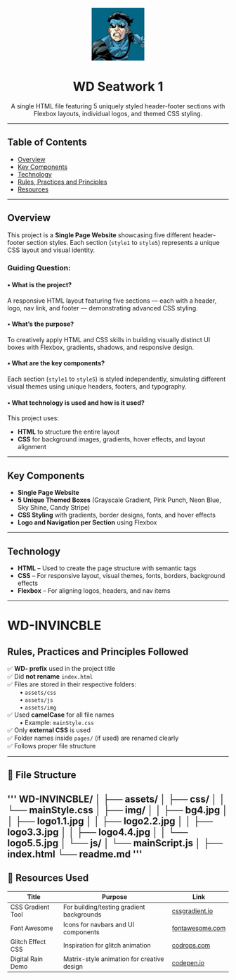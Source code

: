 <p align="center">
  <img src="assets/img/logo1.1.jpg" alt="Invincible Logo" width="120"/>
</p>

<h1 align="center">WD Seatwork 1</h1>

<p align="center">
  A single HTML file featuring 5 uniquely styled header-footer sections with Flexbox layouts, individual logos, and themed CSS styling.
</p>

---

## Table of Contents

- [Overview](#overview)
- [Key Components](#key-components)
- [Technology](#technology)
- [Rules, Practices and Principles](#rules-practices-and-principles)
- [Resources](#resources)

---

## Overview

This project is a **Single Page Website** showcasing five different header-footer section styles. Each section (`style1` to `style5`) represents a unique CSS layout and visual identity.

### Guiding Question:

#### • What is the project?
A responsive HTML layout featuring five sections — each with a header, logo, nav link, and footer — demonstrating advanced CSS styling.

#### • What’s the purpose?
To creatively apply HTML and CSS skills in building visually distinct UI boxes with Flexbox, gradients, shadows, and responsive design.

#### • What are the key components?
Each section (`style1` to `style5`) is styled independently, simulating different visual themes using unique headers, footers, and typography.

#### • What technology is used and how is it used?
This project uses:

- **HTML** to structure the entire layout
- **CSS** for background images, gradients, hover effects, and layout alignment

---

## Key Components

- **Single Page Website**
- **5 Unique Themed Boxes** (Grayscale Gradient, Pink Punch, Neon Blue, Sky Shine, Candy Stripe)
- **CSS Styling** with gradients, border designs, fonts, and hover effects
- **Logo and Navigation per Section** using Flexbox

---

## Technology

- **HTML** – Used to create the page structure with semantic tags
- **CSS** – For responsive layout, visual themes, fonts, borders, background effects
- **Flexbox** – For aligning logos, headers, and nav items

---

# WD-INVINCBLE

## Rules, Practices and Principles Followed

✅ **WD- prefix** used in the project title  
✅ Did **not rename** `index.html`  
✅ Files are stored in their respective folders:  
  • `assets/css`  
  • `assets/js`  
  • `assets/img`  
✅ Used **camelCase** for all file names  
  • Example: `mainStyle.css`  
✅ Only **external CSS** is used  
✅ Folder names inside `pages/` (if used) are renamed clearly  
✅ Follows proper file structure

---

## 📁 File Structure
'''
WD-INVINCBLE/
│
├── assets/
│ ├── css/
│ │ └── mainStyle.css
│ ├── img/
│ │ ├── bg4.jpg
│ │ ├── logo1.1.jpg
│ │ ├── logo2.2.jpg
│ │ ├── logo3.3.jpg
│ │ ├── logo4.4.jpg
│ │ └── logo5.5.jpg
│ └── js/
│ └── mainScript.js
│
├── index.html
└── readme.md
'''
---

## 🔗 Resources Used

| Title             | Purpose                                        | Link                           |
|------------------|------------------------------------------------|--------------------------------|
| CSS Gradient Tool | For building/testing gradient backgrounds      | [cssgradient.io](https://cssgradient.io) |
| Font Awesome      | Icons for navbars and UI components            | [fontawesome.com](https://fontawesome.com) |
| Glitch Effect CSS | Inspiration for glitch animation               | [codrops.com](https://tympanus.net/codrops) |
| Digital Rain Demo | Matrix-style animation for creative design     | [codepen.io](https://codepen.io) |

